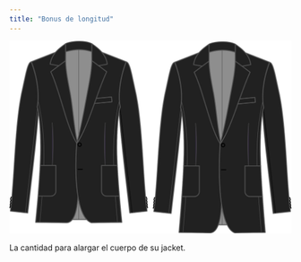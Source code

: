 ```yaml
---
title: "Bonus de longitud"
---
```


![Bonus de longitud](lengthbonus.svg)

La cantidad para alargar el cuerpo de su jacket.





